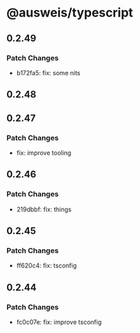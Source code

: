 # @ausweis/typescript

## 0.2.49

### Patch Changes

- b172fa5: fix: some nits

## 0.2.48

## 0.2.47

### Patch Changes

- fix: improve tooling

## 0.2.46

### Patch Changes

- 219dbbf: fix: things

## 0.2.45

### Patch Changes

- ff620c4: fix: tsconfig

## 0.2.44

### Patch Changes

- fc0c07e: fix: improve tsconfig
